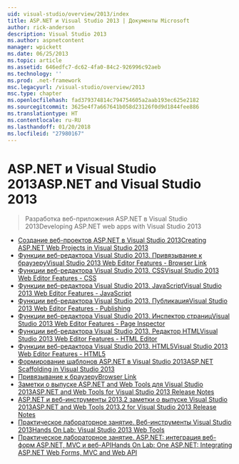```yaml
---
uid: visual-studio/overview/2013/index
title: ASP.NET и Visual Studio 2013 | Документы Microsoft
author: rick-anderson
description: Visual Studio 2013
ms.author: aspnetcontent
manager: wpickett
ms.date: 06/25/2013
ms.topic: article
ms.assetid: 646edfc7-dc62-4fa0-84c2-926996c92aeb
ms.technology: ''
ms.prod: .net-framework
msc.legacyurl: /visual-studio/overview/2013
msc.type: chapter
ms.openlocfilehash: fad379374814c794754605a2aab193ec625e2182
ms.sourcegitcommit: 3625e4f7a667641b058d23126f0d9d1844fee886
ms.translationtype: HT
ms.contentlocale: ru-RU
ms.lasthandoff: 01/20/2018
ms.locfileid: "27980167"
---
```

<a name="aspnet-and-visual-studio-2013"></a><span data-ttu-id="d2240-103">ASP.NET и Visual Studio 2013</span><span class="sxs-lookup"><span data-stu-id="d2240-103">ASP.NET and Visual Studio 2013</span></span>
====================
> <span data-ttu-id="d2240-104">Разработка веб-приложения ASP.NET в Visual Studio 2013</span><span class="sxs-lookup"><span data-stu-id="d2240-104">Developing ASP.NET web apps with Visual Studio 2013</span></span>


- [<span data-ttu-id="d2240-105">Создание веб-проектов ASP.NET в Visual Studio 2013</span><span class="sxs-lookup"><span data-stu-id="d2240-105">Creating ASP.NET Web Projects in Visual Studio 2013</span></span>](creating-web-projects-in-visual-studio.md)
- [<span data-ttu-id="d2240-106">Функции веб-редактора Visual Studio 2013. Привязывание к браузеру</span><span class="sxs-lookup"><span data-stu-id="d2240-106">Visual Studio 2013 Web Editor Features - Browser Link</span></span>](visual-studio-2013-web-editor-features-browser-link.md)
- [<span data-ttu-id="d2240-107">Функции веб-редактора Visual Studio 2013. CSS</span><span class="sxs-lookup"><span data-stu-id="d2240-107">Visual Studio 2013 Web Editor Features - CSS</span></span>](visual-studio-2013-web-editor-features-css.md)
- [<span data-ttu-id="d2240-108">Функции веб-редактора Visual Studio 2013. JavaScript</span><span class="sxs-lookup"><span data-stu-id="d2240-108">Visual Studio 2013 Web Editor Features - JavaScript</span></span>](visual-studio-2013-web-editor-features-javascript.md)
- [<span data-ttu-id="d2240-109">Функции веб-редактора Visual Studio 2013. Публикация</span><span class="sxs-lookup"><span data-stu-id="d2240-109">Visual Studio 2013 Web Editor Features - Publishing</span></span>](visual-studio-2013-web-editor-features-publishing.md)
- [<span data-ttu-id="d2240-110">Функции веб-редактора Visual Studio 2013. Инспектор страниц</span><span class="sxs-lookup"><span data-stu-id="d2240-110">Visual Studio 2013 Web Editor Features - Page Inspector</span></span>](visual-studio-2013-web-editor-features-page-inspector.md)
- [<span data-ttu-id="d2240-111">Функции веб-редактора Visual Studio 2013. Редактор HTML</span><span class="sxs-lookup"><span data-stu-id="d2240-111">Visual Studio 2013 Web Editor Features - HTML Editor</span></span>](visual-studio-2013-web-editor-features-html-editor.md)
- [<span data-ttu-id="d2240-112">Функции веб-редактора Visual Studio 2013. HTML5</span><span class="sxs-lookup"><span data-stu-id="d2240-112">Visual Studio 2013 Web Editor Features - HTML5</span></span>](visual-studio-2013-web-editor-features-html5.md)
- [<span data-ttu-id="d2240-113">Формирование шаблонов ASP.NET в Visual Studio 2013</span><span class="sxs-lookup"><span data-stu-id="d2240-113">ASP.NET Scaffolding in Visual Studio 2013</span></span>](aspnet-scaffolding-overview.md)
- [<span data-ttu-id="d2240-114">Привязывание к браузеру</span><span class="sxs-lookup"><span data-stu-id="d2240-114">Browser Link</span></span>](using-browser-link.md)
- [<span data-ttu-id="d2240-115">Заметки о выпуске ASP.NET and Web Tools для Visual Studio 2013</span><span class="sxs-lookup"><span data-stu-id="d2240-115">ASP.NET and Web Tools for Visual Studio 2013 Release Notes</span></span>](release-notes.md)
- [<span data-ttu-id="d2240-116">ASP.NET и веб-инструменты 2013.2 заметки о выпуске Visual Studio 2013</span><span class="sxs-lookup"><span data-stu-id="d2240-116">ASP.NET and Web Tools 2013.2 for Visual Studio 2013 Release Notes</span></span>](aspnet-and-web-tools-20132-preview-for-visual-studio-2013-release-notes.md)
- [<span data-ttu-id="d2240-117">Практическое лабораторное занятие. Веб-инструменты Visual Studio 2013</span><span class="sxs-lookup"><span data-stu-id="d2240-117">Hands On Lab: Visual Studio 2013 Web Tools</span></span>](visual-studio-2013-web-tools.md)
- [<span data-ttu-id="d2240-118">Практическое лабораторное занятие. ASP.NET: интеграция веб-форм ASP.NET, MVC и веб-API</span><span class="sxs-lookup"><span data-stu-id="d2240-118">Hands On Lab: One ASP.NET: Integrating ASP.NET Web Forms, MVC and Web API</span></span>](one-aspnet-integrating-aspnet-web-forms-mvc-and-web-api.md)
